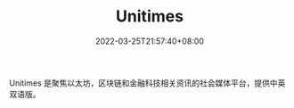 ﻿---
weight: 
title: "Unitimes"
description: "Unitimes 是聚焦以太坊，区块链和金融科技相关资讯的社会媒体平台，提供中英双语版"
date: 2022-03-25T21:57:40+08:00
lastmod: 2022-03-25T16:45:40+08:00
draft: false
authors: ["Metabd"]
featuredImage: "unitimes.jpg"
link: ""
tags: ["元宇宙资讯","Unitimes"]
categories: ["navigation"]
navigation: ["元宇宙资讯"]
lightgallery: true
toc: true
pinned: false
recommend: false
recommend1: false
---
Unitimes 是聚焦以太坊，区块链和金融科技相关资讯的社会媒体平台，提供中英双语版。

